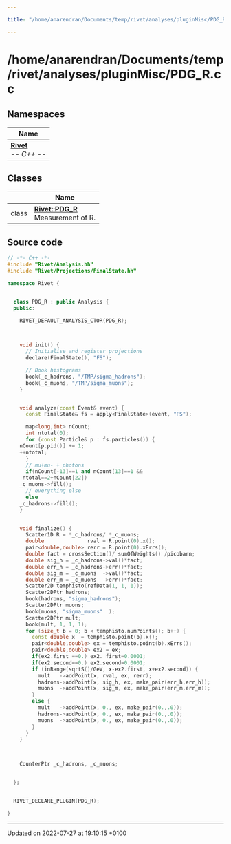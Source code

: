 ```yaml
---

title: "/home/anarendran/Documents/temp/rivet/analyses/pluginMisc/PDG_R.cc"

---
```


# /home/anarendran/Documents/temp/rivet/analyses/pluginMisc/PDG_R.cc



## Namespaces

| Name           |
| -------------- |
| **[Rivet](http://example.org/namespaces/namespacerivet/)** <br>-*- C++ -*-  |

## Classes

|                | Name           |
| -------------- | -------------- |
| class | **[Rivet::PDG_R](http://example.org/classes/classrivet_1_1pdg__r/)** <br>Measurement of R.  |




## Source code

```cpp
// -*- C++ -*-
#include "Rivet/Analysis.hh"
#include "Rivet/Projections/FinalState.hh"

namespace Rivet {


  class PDG_R : public Analysis {
  public:

    RIVET_DEFAULT_ANALYSIS_CTOR(PDG_R);



    void init() {
      // Initialise and register projections
      declare(FinalState(), "FS");

      // Book histograms
      book(_c_hadrons, "/TMP/sigma_hadrons");
      book(_c_muons, "/TMP/sigma_muons");
    }


    void analyze(const Event& event) {
      const FinalState& fs = apply<FinalState>(event, "FS");

      map<long,int> nCount;
      int ntotal(0);
      for (const Particle& p : fs.particles()) {
    nCount[p.pid()] += 1;
    ++ntotal;
      }
      // mu+mu- + photons
      if(nCount[-13]==1 and nCount[13]==1 &&
     ntotal==2+nCount[22])
    _c_muons->fill();
      // everything else
      else
    _c_hadrons->fill();
    }


    void finalize() {
      Scatter1D R = *_c_hadrons/ *_c_muons;
      double              rval = R.point(0).x();
      pair<double,double> rerr = R.point(0).xErrs();
      double fact = crossSection()/ sumOfWeights() /picobarn;
      double sig_h = _c_hadrons->val()*fact;
      double err_h = _c_hadrons->err()*fact;
      double sig_m = _c_muons  ->val()*fact;
      double err_m = _c_muons  ->err()*fact;
      Scatter2D temphisto(refData(1, 1, 1));
      Scatter2DPtr hadrons;
      book(hadrons, "sigma_hadrons");
      Scatter2DPtr muons;
      book(muons, "sigma_muons"  );
      Scatter2DPtr mult;
      book(mult, 1, 1, 1);
      for (size_t b = 0; b < temphisto.numPoints(); b++) {
        const double x  = temphisto.point(b).x();
        pair<double,double> ex = temphisto.point(b).xErrs();
        pair<double,double> ex2 = ex;
        if(ex2.first ==0.) ex2. first=0.0001;
        if(ex2.second==0.) ex2.second=0.0001;
        if (inRange(sqrtS()/GeV, x-ex2.first, x+ex2.second)) {
          mult   ->addPoint(x, rval, ex, rerr);
          hadrons->addPoint(x, sig_h, ex, make_pair(err_h,err_h));
          muons  ->addPoint(x, sig_m, ex, make_pair(err_m,err_m));
        }
        else {
          mult   ->addPoint(x, 0., ex, make_pair(0.,.0));
          hadrons->addPoint(x, 0., ex, make_pair(0.,.0));
          muons  ->addPoint(x, 0., ex, make_pair(0.,.0));
        }
      }
    }



    CounterPtr _c_hadrons, _c_muons;


  };


  RIVET_DECLARE_PLUGIN(PDG_R);

}
```


-------------------------------

Updated on 2022-07-27 at 19:10:15 +0100
